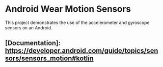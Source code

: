 # Android Wear Motion Sensors

This project demonstrates the use of the accelerometer and gyroscope sensors on an Android. 

## [Documentation]: https://developer.android.com/guide/topics/sensors/sensors_motion#kotlin